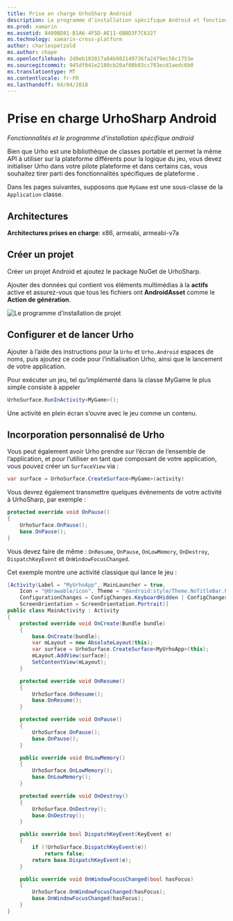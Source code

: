```yaml
---
title: Prise en charge UrhoSharp Android
description: Le programme d’installation spécifique Android et fonctionnalités UrhoSharp.
ms.prod: xamarin
ms.assetid: 8409BD81-B1A6-4F5D-AE11-6BBD3F7C6327
ms.technology: xamarin-cross-platform
author: charlespetzold
ms.author: chape
ms.openlocfilehash: 2d0eb183817a84b982149736fa24f9ec56c1753e
ms.sourcegitcommit: 945df041e2180cb20af08b83cc703ecd1aedc6b0
ms.translationtype: MT
ms.contentlocale: fr-FR
ms.lasthandoff: 04/04/2018
---
```

# <a name="urhosharp-android-support"></a>Prise en charge UrhoSharp Android

_Fonctionnalités et le programme d’installation spécifique android_

Bien que Urho est une bibliothèque de classes portable et permet la même API à utiliser sur la plateforme différents pour la logique du jeu, vous devez initialiser Urho dans votre pilote plateforme et dans certains cas, vous souhaitez tirer parti des fonctionnalités spécifiques de plateforme .

Dans les pages suivantes, supposons que `MyGame` est une sous-classe de la `Application` classe.

## <a name="architectures"></a>Architectures

**Architectures prises en charge**: x86, armeabi, armeabi-v7a

## <a name="create-a-project"></a>Créer un projet

Créer un projet Android et ajoutez le package NuGet de UrhoSharp.

Ajouter des données qui contient vos éléments multimédias à la **actifs** active et assurez-vous que tous les fichiers ont **AndroidAsset** comme le **Action de génération**.

![Le programme d’installation de projet](android-images/image-3.png "ajouter des données qui contient les éléments multimédias dans le répertoire de ressources")

## <a name="configure-and-launching-urho"></a>Configurer et de lancer Urho

Ajouter à l’aide des instructions pour la `Urho` et `Urho.Android` espaces de noms, puis ajoutez ce code pour l’initialisation Urho, ainsi que le lancement de votre application.

Pour exécuter un jeu, tel qu’implémenté dans la classe MyGame le plus simple consiste à appeler

```csharp
UrhoSurface.RunInActivity<MyGame>();
```

Une activité en plein écran s’ouvre avec le jeu comme un contenu.

## <a name="custom-embedding-of-urho"></a>Incorporation personnalisé de Urho

Vous peut également avoir Urho prendre sur l’écran de l’ensemble de l’application, et pour l’utiliser en tant que composant de votre application, vous pouvez créer un `SurfaceView` via :

```csharp
var surface = UrhoSurface.CreateSurface<MyGame>(activity)
```

Vous devrez également transmettre quelques événements de votre activité à UrhoSharp, par exemple :

```csharp
protected override void OnPause()
{
    UrhoSurface.OnPause();
    base.OnPause();
}
```

Vous devez faire de même : `OnResume`, `OnPause`, `OnLowMemory`, `OnDestroy`, `DispatchKeyEvent` et `OnWindowFocusChanged`.

Cet exemple montre une activité classique qui lance le jeu :

```csharp
[Activity(Label = "MyUrhoApp", MainLauncher = true,
    Icon = "@drawable/icon", Theme = "@android:style/Theme.NoTitleBar.Fullscreen",
    ConfigurationChanges = ConfigChanges.KeyboardHidden | ConfigChanges.Orientation,
    ScreenOrientation = ScreenOrientation.Portrait)]
public class MainActivity : Activity
{
    protected override void OnCreate(Bundle bundle)
    {
        base.OnCreate(bundle);
        var mLayout = new AbsoluteLayout(this);
        var surface = UrhoSurface.CreateSurface<MyUrhoApp>(this);
        mLayout.AddView(surface);
        SetContentView(mLayout);
    }

    protected override void OnResume()
    {
        UrhoSurface.OnResume();
        base.OnResume();
    }

    protected override void OnPause()
    {
        UrhoSurface.OnPause();
        base.OnPause();
    }

    public override void OnLowMemory()
    {
        UrhoSurface.OnLowMemory();
        base.OnLowMemory();
    }

    protected override void OnDestroy()
    {
        UrhoSurface.OnDestroy();
        base.OnDestroy();
    }

    public override bool DispatchKeyEvent(KeyEvent e)
    {
        if (!UrhoSurface.DispatchKeyEvent(e))
            return false;
        return base.DispatchKeyEvent(e);
    }

    public override void OnWindowFocusChanged(bool hasFocus)
    {
        UrhoSurface.OnWindowFocusChanged(hasFocus);
        base.OnWindowFocusChanged(hasFocus);
    }
}
```

